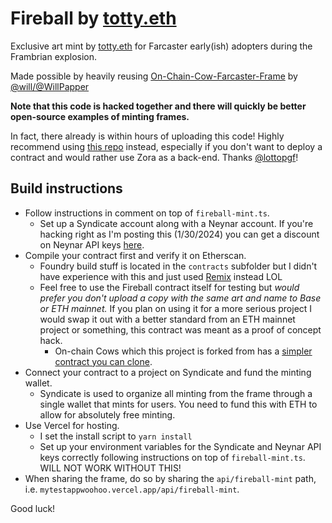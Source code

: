 # Fireball by [totty.eth](https://warpcast.com/totty.eth)
Exclusive art mint by [totty.eth](https://warpcast.com/totty.eth) for Farcaster early(ish) adopters during the Frambrian explosion.

Made possible by heavily reusing [On-Chain-Cow-Farcaster-Frame](https://github.com/WillPapper/On-Chain-Cow-Farcaster-Frame) by [@will/@WillPapper](https://warpcast.com/will)

**Note that this code is hacked together and there will quickly be better open-source examples of minting frames.**

In fact, there already is within hours of uploading this code! Highly recommend using [this repo](https://github.com/lottopgf/zora-mint-frame) instead, especially if you don't want to deploy a contract and would rather use Zora as a back-end. Thanks [@lottopgf](https://github.com/lottopgf)!

## Build instructions

- Follow instructions in comment on top of `fireball-mint.ts`.
  - Set up a Syndicate account along with a Neynar account. If you're hacking right as I'm posting this (1/30/2024) you can get a discount on Neynar API keys [here](https://warpcast.com/rish/0xc00fa676).
- Compile your contract first and verify it on Etherscan. 
  - Foundry build stuff is located in the `contracts` subfolder but I didn't have experience with this and just used [Remix](https://remix.ethereum.org/) instead LOL
  - Feel free to use the Fireball contract itself for testing but *would prefer you don't upload a copy with the same art and name to Base or ETH mainnet.* If you plan on using it for a more serious project I would swap it out with a better standard from an ETH mainnet project or something, this contract was meant as a proof of concept hack.
    - On-chain Cows which this project is forked from has a [simpler contract you can clone](https://github.com/WillPapper/On-Chain-Cow-Farcaster-Frame/blob/main/contracts/src/OnChainCow.sol).
- Connect your contract to a project on Syndicate and fund the minting wallet.
  - Syndicate is used to organize all minting from the frame through a single wallet that mints for users. You need to fund this with ETH to allow for absolutely free minting.
- Use Vercel for hosting.
  - I set the install script to `yarn install`
  - Set up your environment variables for the Syndicate and Neynar API keys correctly following instructions on top of `fireball-mint.ts`. WILL NOT WORK WITHOUT THIS!
- When sharing the frame, do so by sharing the `api/fireball-mint` path, i.e. `mytestappwoohoo.vercel.app/api/fireball-mint`.

Good luck!
